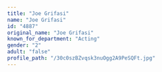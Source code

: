 ```yaml
---
title: "Joe Grifasi"
name: "Joe Grifasi"
id: "4887"
original_name: "Joe Grifasi"
known_for_department: "Acting"
gender: "2"
adult: "false"
profile_path: "/30c0szBZvqsk3nuOgg2A9PeSQFt.jpg"
---
```

